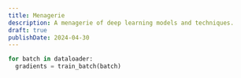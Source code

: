 ```yaml
---
title: Menagerie
description: A menagerie of deep learning models and techniques.
draft: true
publishDate: 2024-04-30
---
```


```python
for batch in dataloader:
  gradients = train_batch(batch)
```